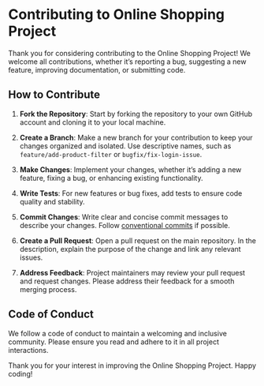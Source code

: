# Contributing to Online Shopping Project

Thank you for considering contributing to the Online Shopping Project! We welcome all contributions, whether it’s reporting a bug, suggesting a new feature, improving documentation, or submitting code.

## How to Contribute
1. **Fork the Repository**: Start by forking the repository to your own GitHub account and cloning it to your local machine.

2. **Create a Branch**: Make a new branch for your contribution to keep your changes organized and isolated. Use descriptive names, such as `feature/add-product-filter` or `bugfix/fix-login-issue`.

3. **Make Changes**: Implement your changes, whether it’s adding a new feature, fixing a bug, or enhancing existing functionality.

4. **Write Tests**: For new features or bug fixes, add tests to ensure code quality and stability.

5. **Commit Changes**: Write clear and concise commit messages to describe your changes. Follow [conventional commits](https://www.conventionalcommits.org/) if possible.

6. **Create a Pull Request**: Open a pull request on the main repository. In the description, explain the purpose of the change and link any relevant issues.

7. **Address Feedback**: Project maintainers may review your pull request and request changes. Please address their feedback for a smooth merging process.

## Code of Conduct
We follow a code of conduct to maintain a welcoming and inclusive community. Please ensure you read and adhere to it in all project interactions.

Thank you for your interest in improving the Online Shopping Project. Happy coding!
